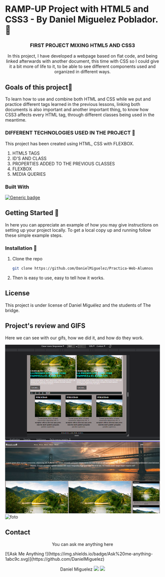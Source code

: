 # RAMP-UP Project with HTML5 and CSS3 - By Daniel Miguelez Poblador. 💯

<h3 align="center">FIRST PROJECT MIXING HTML5 AND CSS3</h3>

<p align="center">In this project, I have developed a webpage based on flat code, and being linked afterwards with another document, this time with CSS so I could give it a bit more of life to it, to be able to see different components used and organized in different ways. </p>

## Goals of this project🤑

To learn how to use and combine both HTML and CSS while we put and practice different tags learned in the previous lessons, linking both documents is also important and another important thing, to know how CSS3 affects every HTML tag, through different classes being used in the meantime.

### DIFFERENT TECHNOLOGIES USED IN THE PROJECT 👻

This project has been created using HTML, CSS with FLEXBOX.

<objectives>
  <ol>
    <li>HTML5 TAGS</li>
    <li>ID'S AND CLASS</a></li>
    <li>PROPERTIES ADDED TO THE PREVIOUS CLASSES</a></li>
    <li>FLEXBOX</a></li>
    <li>MEDIA QUERIES</a></li>
  </ol>
</objectives>

### Built With

[![Generic badge](https://img.shields.io/badge/<HTML5>-<CSS2>-<COLOR>.svg)](https://shields.io/)


## Getting Started 🥳

In here you can appreciate an example of how you may give instructions on setting up your project locally.
To get a local copy up and running follow these simple example steps.

### Installation 🙊

1. Clone the repo
    ```sh
    git clone https://github.com/DanielMiguelez/Practica-Web-Alumnos
    ```
2. Then is easy to use, easy to tell how it works.

## License

This project is under license of Daniel Miguélez and the students of The bridge.

## Project's review and GIFS

Here we can see with our gifs, how we did it, and how do they work.

![foto](imagenes/11.png)
![foto](imagenes/image.png)
![foto](imagenes/Sin%20t%C3%ADtulo.png)


## Contact 

<p align="center">You can ask me anything here</p>
[![Ask Me Anything !](https://img.shields.io/badge/Ask%20me-anything-1abc9c.svg)](https://github.com/DanielMiguelez)

<p align="center">
Daniel Miguelez
<a href = "mailto:danielmiguelez1993@gmail.com" align="center"><img src="https://img.shields.io/badge/-Gmail-%23333?style=for-the-badge&logo=gmail&logoColor=white" target="_blank"></a>
<a href="https://github.com/DanielMiguelez" target="_blank" align="center"><img src="https://img.shields.io/badge/-LinkedIn-%230077B5?style=for-the-badge&logo=linkedin&logoColor=white" target="_blank"></a> 
</p>